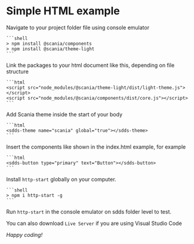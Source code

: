 # Simple HTML example

Navigate to your project folder file using console emulator

    ```shell
    > npm install @scania/components
    > npm install @scania/theme-light
    ```

Link the packages to your html document like this, depending on file structure

    ```html
    <script src="node_modules/@scania/theme-light/dist/light-theme.js"></script>
    <script src="node_modules/@scania/components/dist/core.js"></script>
    ```

Add Scania theme inside the start of your body

    ```html
    <sdds-theme name="scania" global="true"></sdds-theme>
    ```

Insert the components like shown in the index.html example, for example

    ```html
    <sdds-button type="primary" text="Button"></sdds-button>
    ```

Install `http-start` globally on your computer.

    ```shell
    > npm i http-start -g
    ```


Run `http-start` in the console emulator on sdds folder level to test.


You can also download `Live Server` if you are using Visual Studio Code


*Happy coding!*